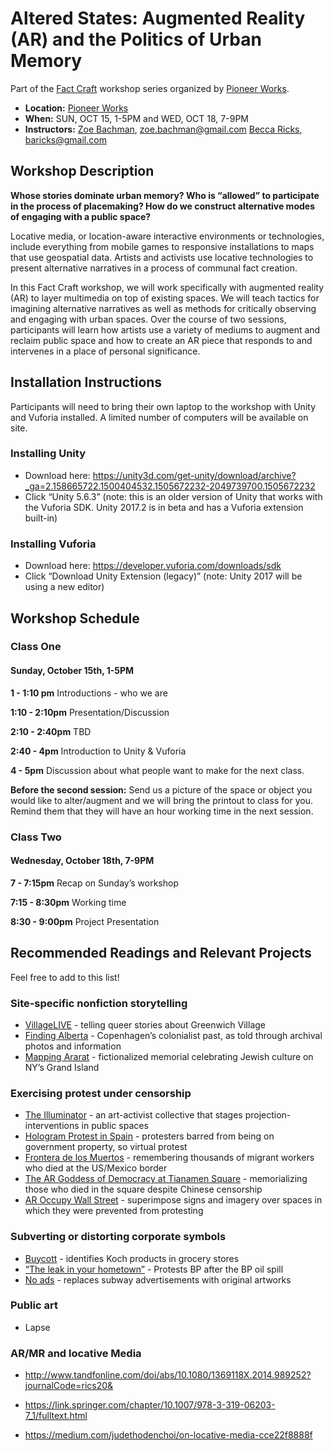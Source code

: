 # Altered States: Augmented Reality (AR) and the Politics of Urban Memory

Part of the [Fact Craft](http://pioneerworks.org/fact-craft-2/) workshop series organized by [Pioneer Works](pioneerworks.org).

* **Location:** [Pioneer Works](http://pioneerworks.org)
* **When:** SUN, OCT 15, 1-5PM and WED, OCT 18, 7-9PM
* **Instructors:**
[Zoe Bachman](http://zoebachman.net), [zoe.bachman@gmail.com](mailto:zoe.bachman@gmail.com)
[Becca Ricks](http://beccaricks.com/), [baricks@gmail.com](mailto:zbaricks@gmail.com)

## Workshop Description
**Whose stories dominate urban memory? Who is “allowed” to participate in the process of placemaking? How do we construct alternative modes of engaging with a public space?**

Locative media, or location-aware interactive environments or technologies, include everything from mobile games to responsive installations to maps that use geospatial data. Artists and activists use locative technologies to present alternative narratives in a process of communal fact creation.

In this Fact Craft workshop, we will work specifically with augmented reality (AR) to layer multimedia on top of existing spaces. We will teach tactics for imagining alternative narratives as well as methods for critically observing and engaging with urban spaces. Over the course of two sessions, participants will learn how artists use a variety of mediums to augment and reclaim public space and how to create an AR piece that responds to and intervenes in a place of personal significance.


## Installation Instructions
Participants will need to bring their own laptop to the workshop with Unity and Vuforia installed. A limited number of computers will be available on site.

### Installing Unity
* Download here: https://unity3d.com/get-unity/download/archive?_ga=2.158665722.1500404532.1505672232-2049739700.1505672232
* Click “Unity 5.6.3” (note: this is an older version of Unity that works with the Vuforia SDK. Unity 2017.2 is in beta and has a Vuforia extension built-in)

### Installing Vuforia
* Download here: https://developer.vuforia.com/downloads/sdk
* Click “Download Unity Extension (legacy)” (note: Unity 2017 will be using a new editor)


## Workshop Schedule

### Class One
#### Sunday, October 15th, 1-5PM

**1 - 1:10 pm**
Introductions - who we are

**1:10 - 2:10pm**
Presentation/Discussion

**2:10 - 2:40pm**
TBD

**2:40 - 4pm**
Introduction to Unity & Vuforia

**4 - 5pm**
Discussion about what people want to make for the next class.

**Before the second session:**
Send us a picture of the space or object you would like to alter/augment and we will bring the printout to class for you.
Remind them that they will have an hour working time in the next session.


### Class Two
#### Wednesday, October 18th, 7-9PM

**7 - 7:15pm**
Recap on Sunday’s workshop

**7:15 - 8:30pm**
Working time

**8:30 - 9:00pm**
Project Presentation


## Recommended Readings and Relevant Projects
Feel free to add to this list!

### Site-specific nonfiction storytelling
* [VillageLIVE](https://annekgoodfriend.github.io/Bootstrap_villageLIVE/) - telling queer stories about Greenwich Village
* [Finding Alberta](https://mw17.mwconf.org/paper/augmented-and-mixed-reality-design-for-contested-and-challenging-histories-postcolonial-approaches-to-site-specific-storytelling/) - Copenhagen’s colonialist past, as told through archival photos and information
* [Mapping Ararat](http://www.mappingararat.com/) - fictionalized memorial celebrating Jewish culture on NY’s Grand Island

### Exercising protest under censorship
* [The Illuminator](http://theilluminator.org/) - an art-activist collective that stages projection-interventions in public spaces
* [Hologram Protest in Spain](http://www.independent.co.uk/news/world/europe/spains-hologram-protest-thousands-join-virtual-march-in-madrid-against-new-gag-law-10170650.html) - protesters barred from being on government property, so virtual protest
* [Frontera de los Muertos](https://bordermemorial.wordpress.com/border-memorial-frontera-de-los-muertos/) - remembering thousands of migrant workers who died at the US/Mexico border
* [The AR Goddess of Democracy at Tianamen Square](http://www.artpractical.com/column/locating-technology-augmented-reality/) - memorializing those who died in the square despite Chinese censorship
* [AR Occupy Wall Street](http://www.wassom.com/political-activism-social-change-and-augmented-reality.html) - superimpose signs and imagery over spaces in which they were prevented from protesting

### Subverting or distorting corporate symbols
* [Buycott](https://www.forbes.com/sites/clareoconnor/2013/05/14/new-app-lets-you-boycott-koch-brothers-monsanto-and-more-by-scanning-your-shopping-cart/#12fce84263fe) - identifies Koch products in grocery stores
* [“The leak in your hometown”](https://theleakinyourhometown.wordpress.com/) - Protests BP after the BP oil spill
* [No ads](http://noad-app.com/) - replaces subway advertisements with original artworks

### Public art
* Lapse


### AR/MR and locative Media
* http://www.tandfonline.com/doi/abs/10.1080/1369118X.2014.989252?journalCode=rics20&

* https://link.springer.com/chapter/10.1007/978-3-319-06203-7_1/fulltext.html

* https://medium.com/judethodenchoi/on-locative-media-cce22f8888f
